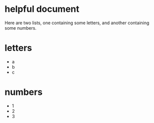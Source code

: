 # helpful document

Here are two lists, one containing some letters, and another containing some numbers.

# letters

 - a
 - b
 - c

# numbers

 - 1
 - 2
 - 3
